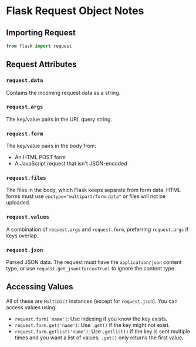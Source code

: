 # Flask Request Object Notes

## Importing Request
```python
from flask import request
```

## Request Attributes

### `request.data`
Contains the incoming request data as a string.

### `request.args`
The key/value pairs in the URL query string.

### `request.form`
The key/value pairs in the body from:
- An HTML POST form
- A JavaScript request that isn't JSON-encoded

### `request.files`
The files in the body, which Flask keeps separate from form data. HTML forms must use `enctype="multipart/form-data"` or files will not be uploaded.

### `request.values`
A combination of `request.args` and `request.form`, preferring `request.args` if keys overlap.

### `request.json`
Parsed JSON data. The request must have the `application/json` content type, or use `request.get_json(force=True)` to ignore the content type.

## Accessing Values
All of these are `MultiDict` instances (except for `request.json`). You can access values using:

- `request.form['name']`: Use indexing if you know the key exists.
- `request.form.get('name')`: Use `.get()` if the key might not exist.
- `request.form.getlist('name')`: Use `.getlist()` if the key is sent multiple times and you want a list of values. `.get()` only returns the first value.
